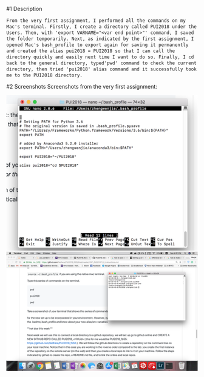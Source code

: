 #1 Description

    From the very first assignment, I performed all the commands on my Mac's terminal. Firstly, I create a directory called PUI2018 under the Users. Then, with 'export VARNAME="<var end point>"' command, I saved the folder temporarily. Next, as indicated by the first assignment, I opened Mac's bash_profile to export again for saving it permanently and created the alias pui2018 = PUI2018 so that I can call the directory quickly and easily next time I want to do so. Finally, I cd back to the general directory, typed'pwd' command to check the current directory, then tried 'pui2018' alias command and it successfully took me to the PUI2018 directory.
   
#2 Screenshots
    Screenshots from the very first assignment:

![](Images/BashProfileScreenshot.png)
![](Images/PwdTestingScreenshot.png)


